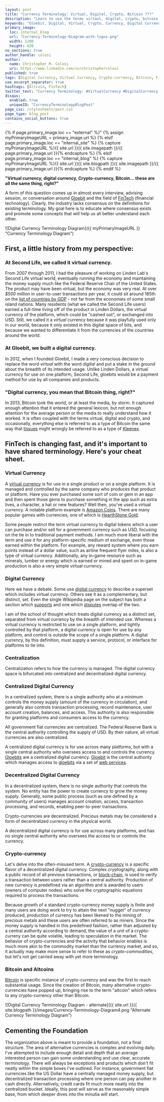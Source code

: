 ```yaml
---
layout: post
title: "Currency Terminology: Virtual, Digital, Crypto, Bitcoin ???"
description: "Learn to use the terms virtaul, digital, crypto, bitcoin and more accurately when discussing Digital Currency and FinTech with this primer driving consensus on foundational base vocabulary."
keywords: "Gloebit, Digital, Virtual, Crypto, Currency, Digital Currency, Virtual Currency, Crypto-currency, Cryptocurrency, Commodity, Crypto-commodity, Cryptocommodity, Bitcoin, Altcoins, FinTech, Centralization, Centralized, Decentralized, Centralized Digital Currency, Decentralized Digital Currency, Second Life, Linden Lab, Linden Dollar, Fed, Money Supply, Consensus, Accuracy, Foundation, Base, Token, Digital Token"
primary_image:
  loc: internal_blog
  url: "Currency-Terminology-Diagram-with-logos.png"
  width: 1200
  height: 630
no_sections: true
author_handle: colosi
author:
  name: Christopher M. Colosi
  uri: https://www.linkedin.com/in/christophercolosi
published: true
tags: [Digital Currency, Virtual Currency, Crypto-currency, Bitcoin, FinTech]
use_excerpt_separator: true
hashtags: [Altcoin, FinTech]
twitter_text: "Currency Terminology: #VirtualCurrency #DigitalCurrency #CryptoCurrency #Bitcoin ???"
disqus:
  enabled: true
  uniqueID: "CurrencyTerminologyBlogPost"
page_css: /stylesheets/post.css
page_type: blog_post
contains_social_buttons: true
---
```

{% if page.primary_image.loc == "external" %}"
  {% assign myPrimaryImageURL = primary_image.url %}
{% elsif page.primary_image.loc == "internal_site" %}
  {% capture myPrimaryImageURL %}{{ site.url }}{{ site.imagepath }}/{{ page.primary_image.url }}{% endcapture %}
{% elsif page.primary_image.loc == "internal_blog" %}
  {% capture myPrimaryImageURL %}{{ site.url }}{{ site.blogpath }}{{ site.imagepath }}/{{ page.primary_image.url }}{% endcapture %}
{% endif %}

**"Virtual currency, digital currency, Crypto-currency, Bitcoin... these are all the same thing, right?"**

A form of this question comes up in almost every interview, advising session, or conversation around [Gloebit](https://www.gloebit.com/) and the field of [FinTech](http://en.wikipedia.org/wiki/Financial_technology) (financial technology).  Clearly, the industry lacks consensus on the definitions for existing terminology.  My goal here is to educate where consensus exists and promote some concepts that will help us all better understand each other.

<!--end_excerpt-->

![Digital Currency Terminology Diagram]({{ myPrimaryImageURL }} "Currency Terminology Diagram")

## First, a little history from my perspective: ##

### At Second Life, we called it virtual currency. ###

From 2007 through 2011, I had the pleasure of working on Linden Lab's Second Life virtual world, eventually running the economy and maintaining the money supply much like the Federal Reserve Chair of the United States.  The product may have been virtual, but the economy was very real.  At over *$500 million* in user-to-user transactions per year, it could sit around 185th on the [list of countries by GDP](http://en.wikipedia.org/wiki/List_of_countries_by_GDP_%28nominal%29#Lists) - not far from the economies of some small island nations.  Many residents (what we called the Second Life users) earned a full-time living off of the product in Linden Dollars, the virtual currency of the platform, which could be "cashed out", or exchanged into USD.  Still, we called it a _virtual_ currency because it was playfully used only in our world, because it only existed in this digital space of bits, and because we wanted to differentiate it from the currencies of the countries around the world.

### At Gloebit, we built a digital currency. ###

In 2012, when I founded Gloebit, I made a very conscious decision to replace the word _virtual_ with the word _digital_ and put a stake in the ground about the breadth of its intended usage.  Unlike Linden Dollars, a virtual currency for use on one platform, Second Life, gloebits would be a payment method for use by all companies and products.

### "Digital currency, you mean that Bitcoin thing, right?" ###

In 2013, Bitcoin took the world, or at least the media, by storm.  It captured enough attention that it entered the general lexicon, but not enough attention for the average person or the media to really understand how it worked.  It is often coupled with the terms virtual, digital and crypto, and occasionally, everything else is referred to as a type of Bitcoin the same way that [tissues](https://en.wikipedia.org/wiki/Facial_tissue) might wrongly be referred to as a type of [Kleenex](https://www.kleenex.com/).

## FinTech is changing fast, and it's important to have shared terminology.  Here's your cheat sheet. ##

### Virtual Currency ###

A [virtual currency](http://en.wikipedia.org/wiki/Virtual_currency) is for use in a single product or on a single platform.  It is managed and controlled by the same company who produces that product or platform.   Have you ever purchased some sort of coin or gem in an app and then spent those gems to purchase something in the app such as extra lives, a character, a hat or new features?  Well then, you've used a virtual currency.  A notable platform example is [Amazon Coins](http://www.amazon.com/gp/feature.html?docId=1001166401).  There are many popular games with currencies, one of which is [HearthStone Gold](http://hearthstone.gamepedia.com/Gold).

Some people restrict the term virtual currency to digital tokens which a user can purchase and/or sell for a government currency such as USD, focusing on the tie in to traditional payment methods.  I am much more liberal with the term and use it for any platform-specific medium of exchange, even those earned within the platform.  For example, any reward system where you earn points instead of a dollar value, such as airline frequent flyer miles, is also a type of virtual currency.  Additionally, any in-game resource such as minerals, lumber or energy which is earned or mined and spent on in-game production is also a very simple virtual currency.

### Digital Currency ###

Here we have a debate.  Some use [digital currency](https://en.wikipedia.org/wiki/Digital_currency) to describe a superset which includes virtual currency.  Others see it as a complementary, but distinct, set.  Even the single Wikipedia page on the subject has both a section which [supports](https://en.wikipedia.org/wiki/Digital_currency#Definition) and one which [disputes](https://en.wikipedia.org/wiki/Digital_currency#Digital_versus_virtual_currency) overlap of the two.  

I am of the school of thought which treats digital currency as a distinct set, separated from virtual currency by the breadth of intended use.  Whereas a virtual currency is restricted to use on a single platform, and tightly controlled by that platform, a digital currency is open for use by any platform, and control is outside the scope of a single platform.  A digital currency, by this definition, must supply a service, protocol, or interface for platforms to tie into.

### Centralization ###

Centralization refers to how the currency is managed.  The digital currency space is bifurcated into centralized and decentralized digital currency.   

### Centralized Digital Currency ###

In a centralized system, there is a single authority who at a minimum controls the money supply (amount of the currency in circulation), and generally also controls transaction processing, record maintenance, user account creation, balances, and access.  This authority is also responsible for granting platforms and consumers access to the currency.

All government fiat currencies are centralized.  The Federal Reserve Bank is the central authority controlling the supply of USD.  By their nature, all virtual currencies are also centralized.

A centralized digital currency is for use across many platforms, but with a single central authority who oversees access to and controls the currency.  [Gloebits](http://dev.gloebit.com/monetize/#gloebits) are a centralized digital currency.  [Gloebit](https://www.gloebit.com) is the central authority which manages access to [gloebits](http://dev.gloebit.com/#monetizing) via a set of [web services](http://dev.gloebit.com).

### Decentralized Digital Currency ###

In a decentralized system, there is no single authority that controls the system.  No entity has the power to create currency to grow the money supply.  Generally, some public process (such as one defined by a community of users) manages account creation, access, transaction processing, and records, enabling peer-to-peer transactions.

Crypto-currencies are decentralized.  Precious metals may be considered a form of decentralized currency in the physical world.

A decentralized digital currency is for use across many platforms, and has no single central authority who oversees the access to or controls the currency.

### Crypto-currency ###

Let's delve into the often-misused term.  A [crypto-currency](http://en.wikipedia.org/wiki/Cryptocurrency) is a specific flavor of a decentralized digital currency.  Complex cryptography, along with a public record of all previous transactions, or [block-chain](https://en.wikipedia.org/wiki/Bitcoin#Block_chain), is used to verify a transaction between users rather than a central authority.  Production of new currency is predefined via an algorithm and is awarded to users (owners of computer nodes) who solve the cryptographic equations required to process the transactions.

Because growth of a standard crypto-currency money supply is finite and many users are doing work to try to attain the next "nugget" of currency produced, production of currency has been likened to the mining of precious metals and these users are often referred to as miners.  Since the money supply is handled in this predefined fashion, rather than adjusted by a central authority according to demand, the value of a unit of a crypto-curreny can be quite volatile, leading to speculation in the market.  The behavior of crypto-currencies and the activity that behavior enables is much more akin to the commodity market than the currency market, and so, it actually may make more sense to refer to these as _crypto-commodities_, but let's not get carried away with yet more terminology.  

### Bitcoin and Altcoins ###

[Bitcoin](http://en.wikipedia.org/wiki/Bitcoin) is specific instance of crypto-currency and was the first to reach substantial usage.  Since the creation of Bitcoin, many alternative crypto-currencies have popped up, bringing rise to the term "altcoin" which refers to any crypto-currency other than Bitcoin.

![Digital Currency Terminology Diagram - alternate]({{ site.url }}{{ site.blogpath }}/images/Currency-Terminology-Diagram4.png "Alternate Currency Terminology Diagram")

## Cementing the Foundation ##

The organization above is meant to provide a foundation, not a final structure.  The area of alternative currencies is complex and evolving daily.  I've attempted to include enough detail and depth that an average interested person can gain some understanding and use clear, accurate terminology.  There will always be exceptions and products which don't fit neatly within the simple boxes I've outlined.  For instance, government fiat currencies like the US Dollar have a centrally managed money supply, but decentralized transaction processing where one person can pay another in cash directly.  Alternatively, credit cards fit much more neatly into the centralized bucket.  Ideally, this post will serve as the reasonably simple base, from which deeper dives into the minutia will start.

